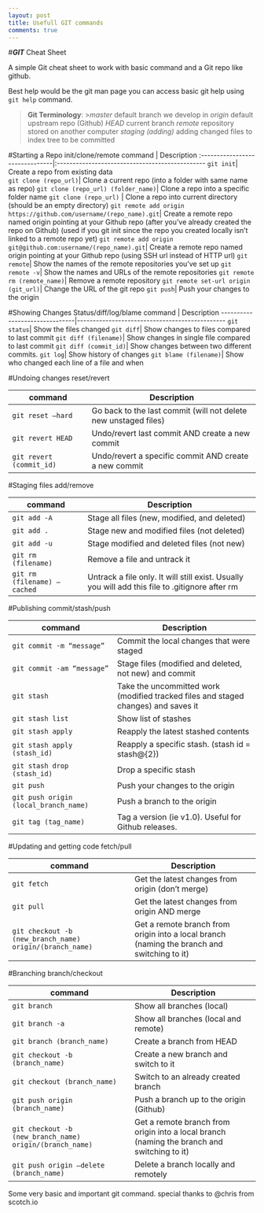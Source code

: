 ```yaml
---
layout: post
title: Usefull GIT commands
comments: true
---
```


#***GIT*** Cheat Sheet

A simple Git cheat sheet to work with basic command and a Git repo like github.

Best help would be the git man page you can access basic git help using `git help` command.

>**Git Terminology**:
	>*master*      	default branch we develop in
*origin*					default upstream repo (Github)
*HEAD*					current branch
*remote*				repository stored on another computer
*staging (adding)*	adding changed files to index tree to be committed

#Starting a Repo
init/clone/remote
command                        | Description
:-------------------------------|:-----------------------------------------------
`git init`|	 Create a repo from existing data			
`git clone (repo_url)`|	Clone a current repo (into a folder with same name as repo)
`git clone (repo_url) (folder_name)`|	Clone a repo into a specific folder name
`git clone (repo_url)` |	Clone a repo into current directory (should be an empty directory)
`git remote add origin https://github.com/username/(repo_name).git`|	Create a remote repo named origin pointing at your Github repo (after you’ve already created the repo on Github) (used if you git init since the repo you created locally isn’t linked to a remote repo yet)
`git remote add origin git@github.com:username/(repo_name).git`|	Create a remote repo named origin pointing at your Github repo (using SSH url instead of HTTP url)
`git remote`|	Show the names of the remote repositories you’ve set up
`git remote -v`|	Show the names and URLs of the remote repositories
`git remote rm (remote_name)`|	Remove a remote repository
`git remote set-url origin (git_url)`|	Change the URL of the git repo
`git push`|	Push your changes to the origin

#Showing Changes
Status/diff/log/blame
command                        | Description
-------------------------------|-----------------------------------------------
`git status`|	Show the files changed
`git diff`|	Show changes to files compared to last commit
`git diff (filename)`|	Show changes in single file compared to last commit
`git diff (commit_id)`|	Show changes between two different commits.
`git log`|	Show history of changes
`git blame (filename)`|	Show who changed each line of a file and when

#Undoing changes 
reset/revert

command                        | Description
-------------------------------|-----------------------------------------------
`git reset –hard`	|Go back to the last commit (will not delete new unstaged files)
`git revert HEAD`|	Undo/revert last commit AND create a new commit
`git revert (commit_id)`|	Undo/revert a specific commit AND create a new commit

#Staging files
add/remove

command                        | Description
-------------------------------|-----------------------------------------------
`git add -A`|	Stage all files (new, modified, and deleted)
`git add .`|	Stage new and modified files (not deleted)
`git add -u`|	Stage modified and deleted files (not new)
`git rm (filename)`|	Remove a file and untrack it
`git rm (filename) –cached`|	Untrack a file only. It will still exist. Usually you will add this file to .gitignore after rm

#Publishing
commit/stash/push

command                        | Description
-------------------------------|-----------------------------------------------
`git commit -m “message”`|	Commit the local changes that were staged
`git commit -am “message”`|	Stage files (modified and deleted, not new) and commit
`git stash`|	Take the uncommitted work (modified tracked files and staged changes) and saves it
`git stash list`|	Show list of stashes
`git stash apply`|	Reapply the latest stashed contents
`git stash apply (stash_id)`|	Reapply a specific stash. (stash id = stash@{2})
`git stash drop (stash_id)`|	Drop a specific stash
`git push`|	Push your changes to the origin
`git push origin (local_branch_name)`|	Push a branch to the origin
`git tag (tag_name)`|	Tag a version (ie v1.0). Useful for Github releases.

#Updating and getting code
fetch/pull

command                        | Description
-------------------------------|-----------------------------------------------
`git fetch`|	Get the latest changes from origin (don’t merge)
`git pull`|	Get the latest changes from origin AND merge
`git checkout -b (new_branch_name) origin/(branch_name)`|	Get a remote branch from origin into a local branch (naming the branch and switching to it)

#Branching
branch/checkout

command                        | Description
-------------------------------|-----------------------------------------------
`git branch`|	Show all branches (local)
`git branch -a`|	Show all branches (local and remote)
`git branch (branch_name)`|	Create a branch from HEAD
`git checkout -b (branch_name)`|	Create a new branch and switch to it
`git checkout (branch_name)`|	Switch to an already created branch
`git push origin (branch_name)`|	Push a branch up to the origin (Github)
`git checkout -b (new_branch_name) origin/(branch_name)`|	Get a remote branch from origin into a local branch (naming the branch and switching to it)
`git push origin –delete (branch_name)`|	Delete a branch locally and remotely

Some very basic and important git command. special thanks to @chris from scotch.io
